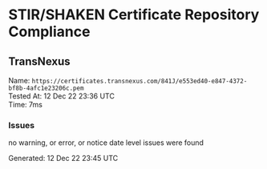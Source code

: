# STIR/SHAKEN Certificate Repository Compliance

## TransNexus

Name: `https://certificates.transnexus.com/841J/e553ed40-e847-4372-bf8b-4afc1e23206c.pem`\
Tested At: 12 Dec 22 23:36 UTC\
Time: 7ms

### Issues

no warning, or error, or notice date level issues were found

Generated: 12 Dec 22 23:45 UTC